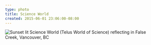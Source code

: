```yaml
---
type: photo
title: Science World
created: 2015-06-01 23:06:00-08:00
---
```

![Sunset lit Science World (Telus World of Science) reflecting in False Creek, Vancouver, BC](/media/images/photos/2015/06/science-world.jpg)
